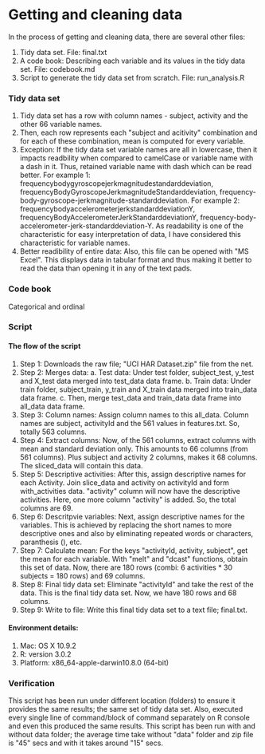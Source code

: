 Getting and cleaning data
===========

In the process of getting and cleaning data, there are several other files:

1. Tidy data set. File: final.txt
2. A code book: Describing each variable and its values in the tidy data set. File: codebook.md
3. Script to generate the tidy data set from scratch. File: run_analysis.R

### Tidy data set
1. Tidy data set has a row with column names - subject, activity and the other 66 variable names.
2. Then, each row represents each "subject and acitivity" combination and for each of these combination, mean is computed for every variable.
3. Exception: If the tidy data set variable names are all in lowercase, then it impacts readbility when compared to camelCase or variable name with a dash in it. Thus, retained variable name with dash which can be read better. 
For example 1: frequencybodygyroscopejerkmagnitudestandarddeviation, frequencyBodyGyroscopeJerkmagnitudeStandarddeviation, frequency-body-gyroscope-jerkmagnitude-standarddeviation. 
For example 2: frequencybodyaccelerometerjerkstandarddeviationY, frequencyBodyAccelerometerJerkStandarddeviationY, frequency-body-accelerometer-jerk-standarddeviation-Y.
As readability is one of the characteristic for easy interpretation of data, I have considered this characteristic for variable names.
4. Better readibility of entire data: Also, this file can be opened with "MS Excel". This displays data in tabular format and thus making it better to read the data than opening it in any of the text pads.

### Code book
Categorical and ordinal

### Script

#### The flow of the script
1. Step 1: Downloads the raw file; "UCI HAR Dataset.zip" file from the net.
1. Step 2: Merges data:
		a. Test data: Under test folder, subject_test, y_test and X_test data merged into test_data data frame.
		b. Train data: Under train folder, subject_train, y_train and X_train data merged into train_data data frame.
		c. Then, merge test_data and train_data data frame into all_data data frame.
1. Step 3: Column names: 
		Assign column names to this all_data. 
		Column names are subject, activityId and the 561 values in features.txt. So, totally 563 columns.
1. Step 4: Extract columns: 
		Now, of the 561 columns, extract columns with mean and standard deviation only. 
		This amounts to 66 columns (from 561 columns). Plus subject and activity 2 columns, makes it 68 columns. 
		The sliced_data will contain this data.
1. Step 5: Descriptive activities: 
		After this, assign descriptive names for each Activity. 
		Join slice_data and activity on activityId and form with_activities data.
		"activity" column will now have the descriptive activities.
		Here, one more column "activity" is added. So, the total columns are 69. 
1. Step 6: Descritpvie variables: 
		Next, assign descriptive names for the variables. 
		This is achieved by replacing the short names to more descriptive ones and 
		also by eliminating repeated words or characters, paranthesis (), etc.
1. Step 7: Calculate mean: 
		For the keys "activityId, activity, subject", get the mean for each variable. 
		With "melt" and "dcast" functions, obtain this set of data. 
		Now, there are 180 rows (combi: 6 activities * 30 subjects = 180 rows) and 69 columns.
1. Step 8: Final tidy data set: 
		Eliminate "activityId" and take the rest of the data. 
		This is the final tidy data set. Now, we have 180 rows and 68 columns.
1. Step 9: Write to file: 
		Write this final tidy data set to a text file; final.txt.


#### Environment details:
1. Mac: OS X 10.9.2
2. R: version 3.0.2
3. Platform: x86_64-apple-darwin10.8.0 (64-bit)

### Verification
This script has been run under different location (folders) to ensure it provides the same results; the same set of tidy data set.
Also, executed every single line of command/block of command separately on R console and even this produced the same results. 
This script has been run with and without data folder; the average time take without "data" folder and zip file is "45" secs and with it takes around "15" secs.

